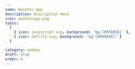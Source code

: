 ```yaml
---
name: Weather App
description: Description Here
icon: weatherapp.png
tools:
  [
    { icon: javascript.svg, background: 'bg-[#EFDB50]' },
    { icon: netlify.svg, background: 'bg-[#004846]' }
  ]

category: webdev
draft: true
order: 6
---
```

